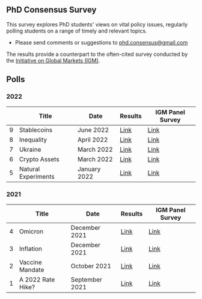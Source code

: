## PhD Consensus Survey

This survey explores PhD students' views on vital policy issues, regularly polling students on a range of timely and relevant topics. 
- Please send comments or suggestions to [phd.consensus@gmail.com](ph)

The results provide a counterpart to the often-cited survey conducted by the [Initiative on Global Markets (IGM)](https://www.igmchicago.org/).

## Polls

### 2022

|   | Title             | Date           | Results        |  IGM Panel Survey |
|---|-------------------|----------------|----------------|-------------------|
| 9 | Stablecoins       | June 2022      |[Link](2022/05_stablecoins.md)|[Link](https://www.igmchicago.org/surveys/stablecoins/)
| 8 | Inequality        | April 2022     |[Link](2022/04_inequality.md)|[Link](https://www.igmchicago.org/surveys/inequality/)
| 7 | Ukraine           | March 2022     |[Link](2022/03_ukraine.md)|[Link](https://www.igmchicago.org/surveys/ukraine-2/)
| 6 | Crypto Assets     | March 2022     |[Link](2022/02_crypto_assets.md)|[Link](https://www.igmchicago.org/surveys/crypto-assets/)
| 5 | Natural Experiments| January 2022 | [Link](2022/01_natural_experiment.md)|[Link](https://www.igmchicago.org/surveys/natural-experiments-in-labor-economics-and-beyond-2/)|



### 2021

|   | Title             | Date           | Results        |  IGM Panel Survey |        
|---|-------------------|----------------|----------------|----------------|
| 4 | Omicron           | December 2021  |[Link](2021/04_omicron.md)|[Link](https://www.igmchicago.org/surveys/omicron-2/)|
| 3 | Inflation         | December 2021  |[Link](2021/03_inflation.md) |[Link](https://www.igmchicago.org/surveys/inflation/)|
| 2 | Vaccine Mandate   | October 2021   |[Link](2021/02_vaccine.md) |[Link](https://www.igmchicago.org/surveys/vaccine-mandate/)|
| 1 | A 2022 Rate Hike? | September 2021 |[Link](2021/01_ratehike.md) |[Link](https://www.igmchicago.org/ft-igm-us-macroeconomists-survey/ftxigm-survey-a-2022-rate-hike/)|


